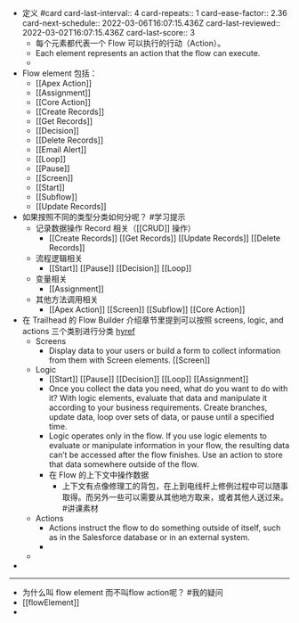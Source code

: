- 定义 #card
  card-last-interval:: 4
  card-repeats:: 1
  card-ease-factor:: 2.36
  card-next-schedule:: 2022-03-06T16:07:15.436Z
  card-last-reviewed:: 2022-03-02T16:07:15.436Z
  card-last-score:: 3
	- 每个元素都代表一个 Flow 可以执行的行动（Action）。
	- Each element represents an action that the flow can execute.
	-
- Flow element 包括：
	- [[Apex Action]]
	- [[Assignment]]
	- [[Core Action]]
	- [[Create Records]]
	- [[Get Records]]
	- [[Decision]]
	- [[Delete Records]]
	- [[Email Alert]]
	- [[Loop]]
	- [[Pause]]
	- [[Screen]]
	- [[Start]]
	- [[Subflow]]
	- [[Update Records]]
- 如果按照不同的类型分类如何分呢？ #学习提示
	- 记录数据操作 Record 相关（[[CRUD]] 操作）
		- [[Create Records]] [[Get Records]] [[Update Records]] [[Delete Records]]
	- 流程逻辑相关
		- [[Start]] [[Pause]] [[Decision]] [[Loop]]
	- 变量相关
		- [[Assignment]]
	- 其他方法调用相关
		- [[Apex Action]] [[Screen]] [[Subflow]] [[Core Action]]
- 在 Trailhead 的 Flow Builder 介绍章节里提到可以按照 screens, logic, and actions 三个类别进行分类 [hyref](https://hyp.is/7VU-_Jq3EeyYs-_LZUSMqQ/trailhead.salesforce.com/en/content/learn/modules/flow-basics/meet-flow-builder)
	- Screens
		- Display data to your users or build a form to collect information from them with Screen elements. [[Screen]]
	- Logic
		- [[Start]] [[Pause]] [[Decision]] [[Loop]] [[Assignment]]
		- Once you collect the data you need, what do you want to do with it? With logic elements, evaluate that data and manipulate it according to your business requirements. Create branches, update data, loop over sets of data, or pause until a specified time.
		- Logic operates only in the flow. If you use logic elements to evaluate or manipulate information in your flow, the resulting data can’t be accessed after the flow finishes. Use an action to store that data somewhere outside of the flow.
		- 在 Flow 的上下文中操作数据
			- 上下文有点像修理工的背包，在上到电线杆上修例过程中可以随事取得。而另外一些可以需要从其他地方取来，或者其他人送过来。 #讲课素材
	- Actions
		- Actions instruct the flow to do something outside of itself, such as in the Salesforce database or in an external system.
		-
	-
-
- ---
- 为什么叫 flow element 而不叫flow action呢？ #我的疑问
- [[flowElement]]
-